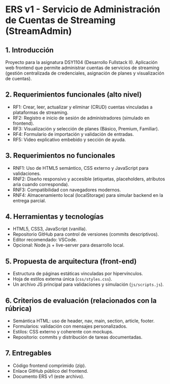 
# ERS v1 - Servicio de Administración de Cuentas de Streaming (StreamAdmin)

## 1. Introducción
Proyecto para la asignatura DSY1104 (Desarrollo Fullstack II). Aplicación web frontend que permite administrar cuentas de servicios de streaming (gestión centralizada de credenciales, asignación de planes y visualización de cuentas).

## 2. Requerimientos funcionales (alto nivel)
- RF1: Crear, leer, actualizar y eliminar (CRUD) cuentas vinculadas a plataformas de streaming.
- RF2: Registro e inicio de sesión de administradores (simulado en frontend).
- RF3: Visualización y selección de planes (Básico, Premium, Familiar).
- RF4: Formulario de importación y validación de entradas.
- RF5: Video explicativo embebido y sección de ayuda.

## 3. Requerimientos no funcionales
- RNF1: Uso de HTML5 semántico, CSS externo y JavaScript para validaciones.
- RNF2: Diseño responsivo y accesible (etiquetas, placeholders, atributos aria cuando corresponda).
- RNF3: Compatibilidad con navegadores modernos.
- RNF4: Almacenamiento local (localStorage) para simular backend en la entrega parcial.

## 4. Herramientas y tecnologías
- HTML5, CSS3, JavaScript (vanilla).
- Repositorio GitHub para control de versiones (commits descriptivos).
- Editor recomendado: VSCode.
- Opcional: Node.js + live-server para desarrollo local.

## 5. Propuesta de arquitectura (front-end)
- Estructura de páginas estáticas vinculadas por hipervínculos.
- Hoja de estilos externa única (`css/styles.css`).
- Un archivo JS principal para validaciones y simulación (`js/scripts.js`).

## 6. Criterios de evaluación (relacionados con la rúbrica)
- Semántica HTML: uso de header, nav, main, section, article, footer.
- Formularios: validación con mensajes personalizados.
- Estilos: CSS externo y coherente con mockups.
- Repositorio: commits y distribución de tareas documentadas.

## 7. Entregables
- Código frontend comprimido (zip).
- Enlace GitHub público del frontend.
- Documento ERS v1 (este archivo).

